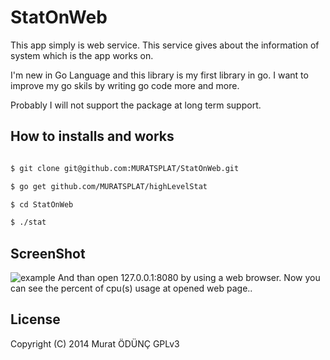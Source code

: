 StatOnWeb
=============


This app simply is web service. This service gives about the information of system which is the app works on.



I'm new in Go Language and this library is my first library in go. I want to improve my go skils by writing go code more and more.



Probably I will not support the package at long term support.

How to installs and works
------------

```sh

$ git clone git@github.com:MURATSPLAT/StatOnWeb.git

$ go get github.com/MURATSPLAT/highLevelStat

$ cd StatOnWeb

$ ./stat

```
ScreenShot
----------
![example](https://github.com/MURATSPLAT/StatOnWeb/blob/master/screenshots/example.png)
And than open 127.0.0.1:8080 by using a web browser. Now you can see the percent of cpu(s) usage at opened web page..

License
--------
Copyright (C) 2014 Murat ÖDÜNÇ  GPLv3

